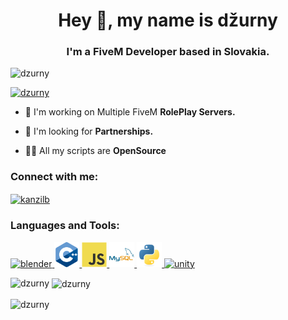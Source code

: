 <h1 align="center">Hey 👋, my name is džurny</h1>
<h3 align="center">I'm a FiveM Developer based in Slovakia.</h3>

<p align="left"> <img src="https://komarev.com/ghpvc/?username=dzurny&label=Profile%20views&color=0e75b6&style=flat" alt="dzurny" /> </p>

<p align="left"> <a href="https://github.com/ryo-ma/github-profile-trophy"><img src="https://github-profile-trophy.vercel.app/?username=dzurny" alt="dzurny" /></a> </p>

- 📄 I'm working on Multiple FiveM **RolePlay Servers.**

- 🤝 I'm looking for **Partnerships.**

- 👨‍💻 All my scripts are **OpenSource**

<h3 align="left">Connect with me:</h3>
<p align="left">
<a href="https://instagram.com/kanzilb" target="blank"><img align="center" src="https://raw.githubusercontent.com/rahuldkjain/github-profile-readme-generator/master/src/images/icons/Social/instagram.svg" alt="kanzilb" height="30" width="40" /></a>
</p>

<h3 align="left">Languages and Tools:</h3>
<p align="left"> <a href="https://www.blender.org/" target="_blank" rel="noreferrer"> <img src="https://download.blender.org/branding/community/blender_community_badge_white.svg" alt="blender" width="40" height="40"/> </a> <a href="https://www.w3schools.com/cpp/" target="_blank" rel="noreferrer"> <img src="https://raw.githubusercontent.com/devicons/devicon/master/icons/cplusplus/cplusplus-original.svg" alt="cplusplus" width="40" height="40"/> </a> <a href="https://developer.mozilla.org/en-US/docs/Web/JavaScript" target="_blank" rel="noreferrer"> <img src="https://raw.githubusercontent.com/devicons/devicon/master/icons/javascript/javascript-original.svg" alt="javascript" width="40" height="40"/> </a> <a href="https://www.mysql.com/" target="_blank" rel="noreferrer"> <img src="https://raw.githubusercontent.com/devicons/devicon/master/icons/mysql/mysql-original-wordmark.svg" alt="mysql" width="40" height="40"/> </a> <a href="https://www.python.org" target="_blank" rel="noreferrer"> <img src="https://raw.githubusercontent.com/devicons/devicon/master/icons/python/python-original.svg" alt="python" width="40" height="40"/> </a> <a href="https://unity.com/" target="_blank" rel="noreferrer"> <img src="https://www.vectorlogo.zone/logos/unity3d/unity3d-icon.svg" alt="unity" width="40" height="40"/> </a> </p>

<p><img align="left" src="https://github-readme-stats.vercel.app/api/top-langs?username=dzurny&show_icons=true&locale=en&layout=compact" alt="dzurny" /></p>

<p>&nbsp;<img align="center" src="https://github-readme-stats.vercel.app/api?username=dzurny&show_icons=true&locale=en" alt="dzurny" /></p>

<p><img align="center" src="https://github-readme-streak-stats.herokuapp.com/?user=dzurny&" alt="dzurny" /></p>
